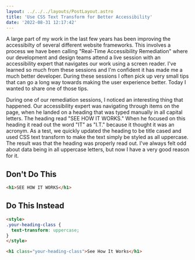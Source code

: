 ```yaml
---
layout: ../../../layouts/PostLayout.astro
title: 'Use CSS Text Transform for Better Accessibility'
date: '2022-08-31 12:17:42'
---
```


A large part of my work in the last few years has been improving the accessibilty of several different website frameworks. This involves a process we have been calling "Real-Time Accessibility Remediation" where our development and design teams attend a live session with an accessibility expert that navigates our work using a screen reader. I've learned so much from these sessions and I'm confident it has made me a much better developer. During these sessions I often pick up very small tips that can go a long way towards making the user experience better. Today I wanted to share one of those tips.

During one of our remediation sessions, I noticed an interesting thing that happened. Our accessibility expert was navigating through items on the page, when he landed on a heading that was typed manually in all capital letters. The heading read "SEE HOW IT WORKS." When he focused on this heading it read out the word "IT" as "I.T." because it thought it was an acronym. As a test, we quickly updated the heading to be title cased and used CSS text transform to make the text simply be styled as all uppercase. The result was that the heading was properly read out. I've always felt odd about data being in all uppercase letters, but now I have a very good reason for it.

## Don't Do This
``` html
<h1>SEE HOW IT WORKS</h1>
```

## Do This Instead
``` html
<style>
.your-heading-class {
  text-transform: uppercase;
}
</style>

<h1 class="your-heading-class">See How It Works</h1>
```









